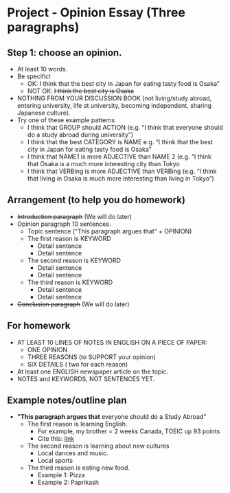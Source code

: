 # Project - Opinion Essay (Three paragraphs)

## Step 1: choose an opinion. 
* At least 10 words. 
* Be specific! 
    * OK: I think that the best city in Japan for eating tasty food is Osaka”
    * NOT OK: ~~I think the best city is Osaka~~
* NOTHING FROM YOUR DISCUSSION BOOK (not living/study abroad, entering university, life at university, becoming independent, sharing Japanese culture). 
* Try one of these example patterns
    * I think that GROUP should ACTION (e.g. “I think that everyone should do a study abroad during university”)
    * I think that the best CATEGORY is NAME e.g. “I think that the best city in Japan for eating tasty food is Osaka”
    * I think that NAME1 is more ADJECTIVE than NAME 2 (e.g. “I think that Osaka is a much more interesting city than Tokyo
    * I think that VERBing is more ADJECTIVE than VERBing (e.g.  “I think that living in Osaka is much more interesting than living in Tokyo”)

## Arrangement (to help you do homework)
* ~~Introduction paragraph~~ (We will do later)
* Opinion paragraph 10 sentences. 
    * Topic sentence (“This paragraph argues that” + OPINION)
    * The first reason is KEYWORD
        * Detail sentence 
        * Detail sentence
    * The second reason is KEYWORD
        * Detail sentence
        * Detail sentence
    * The third reason is KEYWORD
        * Detail sentence
        * Detail sentence
* ~~Conclusion paragraph~~ (We will do later)




## For homework 
* AT LEAST 10 LINES OF NOTES IN ENGLISH ON A PIECE OF PAPER:
    * ONE OPINION
    * THREE REASONS  (to SUPPORT your opinion)
    * SIX DETAILS ( two for each reason)
* At least one ENGLISH newspaper article on the topic. 
* NOTES and KEYWORDS, NOT SENTENCES YET. 

## Example notes/outline plan
* __"This paragraph argues that__ everyone should do a Study Abroad"
    * The first reason is learning English.
        * For example, my brother = 2 weeks Canada, TOEIC up 93 points
        * Cite this: [link](https://www.kaplanpathways.com/blog/top-8-reasons-to-study-abroad/)
    * The second reason is learning about new cultures
        *  Local dances and music. 
        *  Local sports
    * The third reason is eating new food. 
        * Example 1: Pizza
        * Example 2: Paprikash

